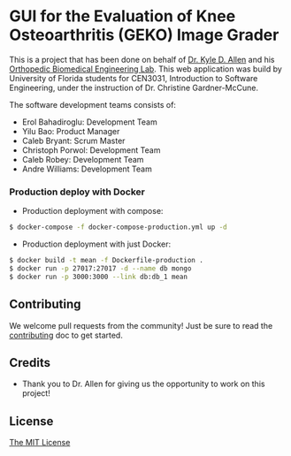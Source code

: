 # GUI for the Evaluation of Knee Osteoarthritis (GEKO) Image Grader
This is a project that has been done on behalf of [Dr. Kyle D. Allen](https://www.bme.ufl.edu/people/allen_kyle) and his [Orthopedic Biomedical Engineering Lab](http://bme.ufl.edu/labs/allen/). This web application was build by University of Florida students for CEN3031, Introduction to Software Engineering, under the instruction of Dr. Christine Gardner-McCune.

The software development teams consists of:
* Erol Bahadiroglu: Development Team
* Yilu Bao: Product Manager
* Caleb Bryant: Scrum Master
* Christoph Porwol: Development Team
* Caleb Robey: Development Team
* Andre Williams: Development Team


### Production deploy with Docker

* Production deployment with compose:
```bash
$ docker-compose -f docker-compose-production.yml up -d
```

* Production deployment with just Docker:
```bash
$ docker build -t mean -f Dockerfile-production .
$ docker run -p 27017:27017 -d --name db mongo
$ docker run -p 3000:3000 --link db:db_1 mean
```

## Contributing
We welcome pull requests from the community! Just be sure to read the [contributing](https://github.com/swegroup7b/ImageGrader/master/CONTRIBUTING.md) doc to get started.

## Credits
* Thank you to Dr. Allen for giving us the opportunity to work on this project!

## License
[The MIT License](LICENSE.md)
